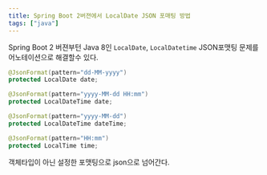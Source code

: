 ```yaml
---
title: Spring Boot 2버젼에서 LocalDate JSON 포매팅 방법
tags: ["java"]
---
```

Spring Boot 2 버젼부턴 Java 8인 `LocalDate`, `LocalDatetime` JSON포맷팅 문제를 어노테이션으로 해결할수 있다.

```java java
@JsonFormat(pattern="dd-MM-yyyy")
protected LocalDate date;

@JsonFormat(pattern="yyyy-MM-dd HH:mm")
protected LocalDateTime date;

@JsonFormat(pattern="yyyy-MM-dd")
protected LocalDateTime dateTime;

@JsonFormat(pattern="HH:mm")
protected LocalTime time;
```
객체타입이 아닌 설정한 포맷팅으로 json으로 넘어간다.
<!--stackedit_data:
eyJoaXN0b3J5IjpbLTEyNjI0MjIzMDQsMTgyNzcyNDI3MV19
-->